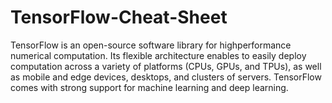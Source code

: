 # TensorFlow-Cheat-Sheet
TensorFlow is an open-source software library for highperformance numerical computation. Its flexible architecture enables to easily deploy computation across a variety of platforms (CPUs, GPUs, and TPUs), as well as mobile and edge devices, desktops, and clusters of servers. TensorFlow comes with strong support for machine learning and deep learning.
